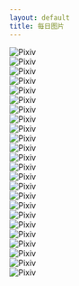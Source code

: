 ```yaml
---
layout: default
title: 每日图片
---
```


![Pixiv](images/0.jpg "Pixiv ID:36919122")<br />
 ![Pixiv](images/1.jpg "Pixiv ID:16848987")<br />
 ![Pixiv](images/2.jpg "Pixiv ID:15126670")<br />
 ![Pixiv](images/3.jpg "Pixiv ID:43409888")<br />
 ![Pixiv](images/4.jpg "Pixiv ID:37203249")<br />
 ![Pixiv](images/5.jpg "Pixiv ID:22600763")<br />
 ![Pixiv](images/6.jpg "Pixiv ID:31251762")<br />
 ![Pixiv](images/7.jpg "Pixiv ID:37016225")<br />
 ![Pixiv](images/8.jpg "Pixiv ID:47621790")<br />
 ![Pixiv](images/9.jpg "Pixiv ID:57080648")<br />
 ![Pixiv](images/10.jpg "Pixiv ID:29601755")<br />
 ![Pixiv](images/11.jpg "Pixiv ID:24958388")<br />
 ![Pixiv](images/12.jpg "Pixiv ID:40191798")<br />
 ![Pixiv](images/13.jpg "Pixiv ID:11333874")<br />
 ![Pixiv](images/14.jpg "Pixiv ID:8913281")<br />
 ![Pixiv](images/15.jpg "Pixiv ID:35231457")<br />
 ![Pixiv](images/16.jpg "Pixiv ID:38631998")<br />
 ![Pixiv](images/17.jpg "Pixiv ID:35019721")<br />
 ![Pixiv](images/18.jpg "Pixiv ID:49281286")<br />
 ![Pixiv](images/19.jpg "Pixiv ID:26339586")<br />
 ![Pixiv](images/20.jpg "Pixiv ID:22208183")<br />
 ![Pixiv](images/21.jpg "Pixiv ID:57196809")<br />
 ![Pixiv](images/22.jpg "Pixiv ID:34512986")<br />
 ![Pixiv](images/23.jpg "Pixiv ID:16983806")<br />
 
